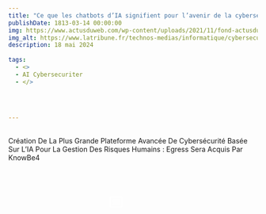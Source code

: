 ```yaml
---
title: "Ce que les chatbots d’IA signifient pour l’avenir de la cybersécurité"
publishDate: 1813-03-14 00:00:00
img: https://www.actusduweb.com/wp-content/uploads/2021/11/fond-actusduweb.jpg
img_alt: https://www.latribune.fr/technos-medias/informatique/cybersecurite-pourquoi-les-menaces-sont-plus-elevees-que-jamais-983903.html
description: 18 mai 2024
  
tags:
  - <>
  -	AI Cybersecuriter
  - </>

 

  
---
```


## 


Création De La Plus Grande Plateforme Avancée De Cybersécurité Basée Sur L’IA Pour La Gestion Des Risques Humains : Egress Sera Acquis Par KnowBe4


<BaseLayout>
<br>
<br>
<br>
<div class="contain-btn-phase1">
 <a class="a-btn" href="https://www.actusduweb.com/creation-de-la-plus-grande-plateforme-avancee-de-cybersecurite-basee-sur-lia-pour-la-gestion-des-risques-humains-egress-sera-acquis-par-knowbe4/" data-astro-cid-balv45lp="" data-astro-source-file="C:/Users/kevin/portfolio/src/components/CallToAction.astro" data-astro-source-loc="9:17"> <svg xmlns="http://www.w3.org/2000/svg" width="32" height="32" fill="#ffffff" viewBox="0 0 256 256"><path d="M216,40H40A16,16,0,0,0,24,56V200a16,16,0,0,0,16,16H216a16,16,0,0,0,16-16V56A16,16,0,0,0,216,40Zm0,160H40V56H216V200ZM184,96a8,8,0,0,1-8,8H80a8,8,0,0,1,0-16h96A8,8,0,0,1,184,96Zm0,32a8,8,0,0,1-8,8H80a8,8,0,0,1,0-16h96A8,8,0,0,1,184,128Zm0,32a8,8,0,0,1-8,8H80a8,8,0,0,1,0-16h96A8,8,0,0,1,184,160Z"></path></svg></a>
</div>
 <style>
	.a-btn{
		width:20% !important;
	}
	.contain-btn-phase1{
		display: flex;
		justify-content: center;
	}
 </style>
</BaseLayout>
